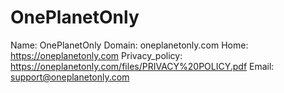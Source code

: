 
# OnePlanetOnly

Name: OnePlanetOnly
Domain: oneplanetonly.com
Home: https://oneplanetonly.com
Privacy_policy: https://oneplanetonly.com/files/PRIVACY%20POLICY.pdf
Email: support@oneplanetonly.com

